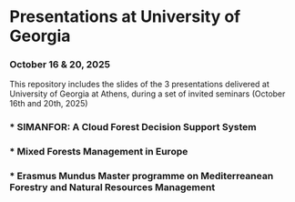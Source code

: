 # Presentations at University of Georgia
### October 16 & 20, 2025


This repository includes the slides of the 3 presentations delivered at University of Georgia at Athens, during a set of invited seminars (October 16th and 20th, 2025)


### * SIMANFOR: A Cloud Forest Decision Support System
### * Mixed Forests Management in Europe
### * Erasmus Mundus Master programme on Mediterreanean Forestry and Natural Resources Management




